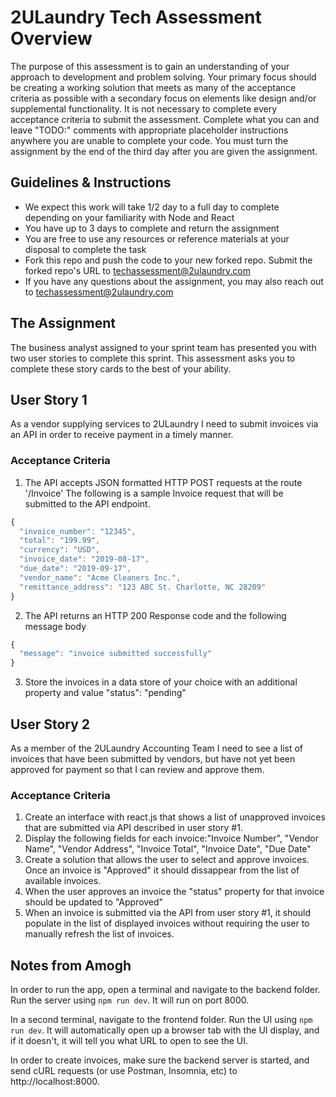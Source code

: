 # 2ULaundry Tech Assessment Overview

The purpose of this assessment is to gain an understanding of your approach to development and problem solving. Your primary focus should be creating a working solution that meets as many of the acceptance criteria as possible with a secondary focus on elements like design and/or supplemental functionality. It is not necessary to complete every acceptance criteria to submit the assessment. Complete what you can and leave "TODO:" comments with appropriate placeholder instructions anywhere you are unable to complete your code. You must turn the assignment by the end of the third day after you are given the assignment.

## Guidelines & Instructions

- We expect this work will take 1/2 day to a full day to complete depending on your familiarity with Node and React
- You have up to 3 days to complete and return the assignment
- You are free to use any resources or reference materials at your disposal to complete the task
- Fork this repo and push the code to your new forked repo. Submit the forked repo's URL to techassessment@2ulaundry.com
- If you have any questions about the assignment, you may also reach out to techassessment@2ulaundry.com

## The Assignment

The business analyst assigned to your sprint team has presented you with two user stories to complete this sprint. This assessment asks you to complete these story cards to the best of your ability.

## User Story 1

As a vendor supplying services to 2ULaundry I need to submit invoices via an API in order to receive payment in a timely manner.

### Acceptance Criteria

1. The API accepts JSON formatted HTTP POST requests at the route '/Invoice'
   The following is a sample Invoice request that will be submitted to the API endpoint.

```javascript
{
  "invoice_number": "12345",
  "total": "199.99",
  "currency": "USD",
  "invoice_date": "2019-08-17",
  "due_date": "2019-09-17",
  "vendor_name": "Acme Cleaners Inc.",
  "remittance_address": "123 ABC St. Charlotte, NC 28209"
}
```

2. The API returns an HTTP 200 Response code and the following message body

```javascript
{
  "message": "invoice submitted successfully"
}
```

3. Store the invoices in a data store of your choice with an additional property and value "status": "pending"

## User Story 2

As a member of the 2ULaundry Accounting Team I need to see a list of invoices that have been submitted by vendors, but have not yet been approved for payment so that I can review and approve them.

### Acceptance Criteria

1. Create an interface with react.js that shows a list of unapproved invoices that are submitted via API described in user story #1.
2. Display the following fields for each invoice:"Invoice Number", "Vendor Name", "Vendor Address", "Invoice Total", "Invoice Date", "Due Date"
3. Create a solution that allows the user to select and approve invoices. Once an invoice is "Approved" it should dissappear from the list of available invoices.
4. When the user approves an invoice the "status" property for that invoice should be updated to "Approved"
5. When an invoice is submitted via the API from user story #1, it should populate in the list of displayed invoices without requiring the user to manually refresh the list of invoices.

## Notes from Amogh

In order to run the app, open a terminal and navigate to the backend folder. Run the server using `npm run dev`. It will run on port 8000.

In a second terminal, navigate to the frontend folder. Run the UI using `npm run dev`. It will automatically open up a browser tab with the UI display, and if it doesn't, it will tell you what URL to open to see the UI.

In order to create invoices, make sure the backend server is started, and send cURL requests (or use Postman, Insomnia, etc) to http://localhost:8000.
